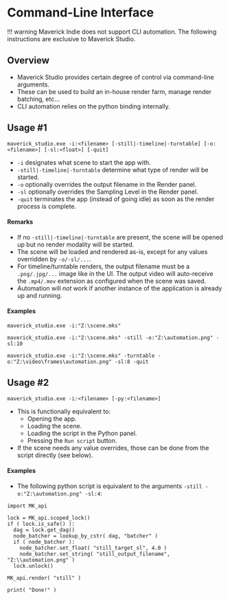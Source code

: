 # Command-Line Interface

!!! warning
    Maverick Indie does not support CLI automation. The following instructions are exclusive to Maverick Studio.

## Overview

- Maverick Studio provides certain degree of control via command-line arguments.
- These can be used to build an in-house render farm, manage render batching, etc...
- CLI automation relies on the python binding internally.

## Usage #1

```
maverick_studio.exe -i:<filename> [-still|-timeline|-turntable] [-o:<filename>] [-sl:<float>] [-quit]
```

- `-i` designates what scene to start the app with.
- `-still|-timeline|-turntable` determine what type of render will be started.
- `-o` optionally overrides the output filename in the Render panel.
- `-sl` optionally overrides the Sampling Level in the Render panel.
- `-quit` terminates the app (instead of going idle) as soon as the render process is complete.

#### Remarks

- If no `-still|-timeline|-turntable` are present, the scene will be opened up but no render modality will be started.
- The scene will be loaded and rendered as-is, except for any values overridden by `-o/-sl/...`.
- For timeline/turntable renders, the output filename must be a `.png/.jpg/...` image like in the UI. The output video will auto-receive the `.mp4/.mov` extension as configured when the scene was saved.
- Automation will _not_ work if another instance of the application is already up and running.

#### Examples

```
maverick_studio.exe -i:"Z:\scene.mks"
```

```
maverick_studio.exe -i:"Z:\scene.mks" -still -o:"Z:\automation.png" -sl:10
```

```
maverick_studio.exe -i:"Z:\scene.mks" -turntable -o:"Z:\video\frames\automation.png" -sl:8 -quit
```

## Usage #2

```
maverick_studio.exe -i:<filename> [-py:<filename>]
```

- This is functionally equivalent to:
    - Opening the app.
    - Loading the scene.
    - Loading the script in the Python panel.
    - Pressing the `Run script` button.
- If the scene needs any value overrides, those can be done from the script directly (see below).

#### Examples

- The following python script is equivalent to the arguments `-still -o:"Z:\automation.png" -sl:4`:

```
import MK_api

lock = MK_api.scoped_lock()
if ( lock.is_safe() ):
  dag = lock.get_dag()
  node_batcher = lookup_by_cstr( dag, "batcher" )
  if ( node_batcher ):
    node_batcher.set_float( "still_target_sl", 4.0 )
    node_batcher.set_string( "still_output_filename", "Z:\\automation.png" )
  lock.unlock()

MK_api.render( "still" )

print( "Done!" )
```
